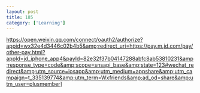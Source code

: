```yaml
---
layout: post
title: 185
category: ['Learning']
---
```


https://open.weixin.qq.com/connect/oauth2/authorize?appid=wx32e4d3446c02b4b5&amp;redirect_uri=https://pay.m.jd.com/pay/other-pay.html?appId=jd_iphone_app4&payId=82e32f37b04147288abfc8ab53810231&amp;response_type=code&amp;scope=snsapi_base&amp;state=123#wechat_redirect&amp;utm_source=iosapp&amp;utm_medium=appshare&amp;utm_campaign=t_335139774&amp;utm_term=Wxfriends&amp;ad_od=share&amp;utm_user=plusmember]


